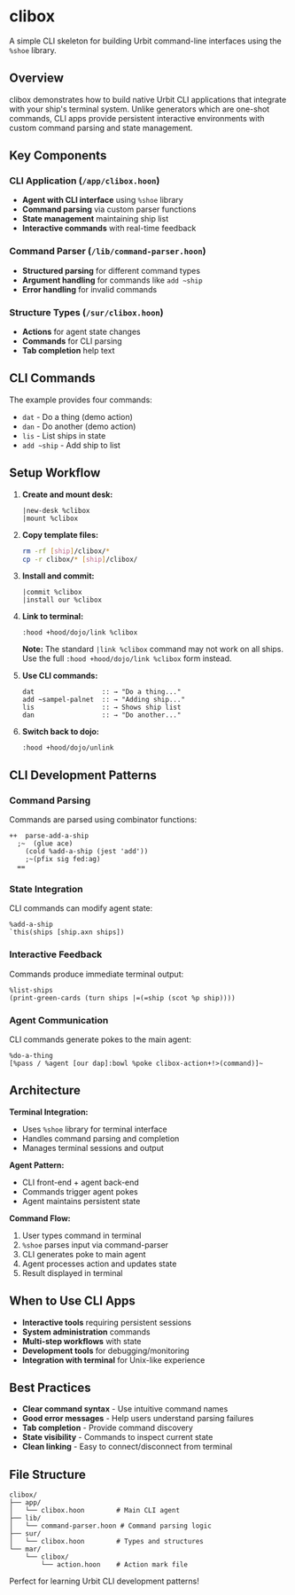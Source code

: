 # clibox

A simple CLI skeleton for building Urbit command-line interfaces using the `%shoe` library.

## Overview

clibox demonstrates how to build native Urbit CLI applications that integrate with your ship's terminal system. Unlike generators which are one-shot commands, CLI apps provide persistent interactive environments with custom command parsing and state management.

## Key Components

### CLI Application (`/app/clibox.hoon`)
- **Agent with CLI interface** using `%shoe` library
- **Command parsing** via custom parser functions
- **State management** maintaining ship list
- **Interactive commands** with real-time feedback

### Command Parser (`/lib/command-parser.hoon`)
- **Structured parsing** for different command types
- **Argument handling** for commands like `add ~ship`
- **Error handling** for invalid commands

### Structure Types (`/sur/clibox.hoon`)
- **Actions** for agent state changes
- **Commands** for CLI parsing
- **Tab completion** help text

## CLI Commands

The example provides four commands:
- `dat` - Do a thing (demo action)
- `dan` - Do another (demo action)
- `lis` - List ships in state
- `add ~ship` - Add ship to list

## Setup Workflow

1. **Create and mount desk:**
   ```
   |new-desk %clibox
   |mount %clibox
   ```

2. **Copy template files:**
   ```bash
   rm -rf [ship]/clibox/*
   cp -r clibox/* [ship]/clibox/
   ```

3. **Install and commit:**
   ```
   |commit %clibox
   |install our %clibox
   ```

4. **Link to terminal:**
   ```
   :hood +hood/dojo/link %clibox
   ```

   **Note:** The standard `|link %clibox` command may not work on all ships. Use the full `:hood +hood/dojo/link %clibox` form instead.

5. **Use CLI commands:**
   ```
   dat                 :: → "Do a thing..."
   add ~sampel-palnet  :: → "Adding ship..."
   lis                 :: → Shows ship list
   dan                 :: → "Do another..."
   ```

6. **Switch back to dojo:**
   ```
   :hood +hood/dojo/unlink
   ```

## CLI Development Patterns

### Command Parsing
Commands are parsed using combinator functions:
```hoon
++  parse-add-a-ship
  ;~  (glue ace)
    (cold %add-a-ship (jest 'add'))
    ;~(pfix sig fed:ag)
  ==
```

### State Integration
CLI commands can modify agent state:
```hoon
%add-a-ship
`this(ships [ship.axn ships])
```

### Interactive Feedback
Commands produce immediate terminal output:
```hoon
%list-ships
(print-green-cards (turn ships |=(=ship (scot %p ship))))
```

### Agent Communication
CLI commands generate pokes to the main agent:
```hoon
%do-a-thing
[%pass / %agent [our dap]:bowl %poke clibox-action+!>(command)]~
```

## Architecture

**Terminal Integration:**
- Uses `%shoe` library for terminal interface
- Handles command parsing and completion
- Manages terminal sessions and output

**Agent Pattern:**
- CLI front-end + agent back-end
- Commands trigger agent pokes
- Agent maintains persistent state

**Command Flow:**
1. User types command in terminal
2. `%shoe` parses input via command-parser
3. CLI generates poke to main agent
4. Agent processes action and updates state
5. Result displayed in terminal

## When to Use CLI Apps

- **Interactive tools** requiring persistent sessions
- **System administration** commands
- **Multi-step workflows** with state
- **Development tools** for debugging/monitoring
- **Integration with terminal** for Unix-like experience

## Best Practices

- **Clear command syntax** - Use intuitive command names
- **Good error messages** - Help users understand parsing failures
- **Tab completion** - Provide command discovery
- **State visibility** - Commands to inspect current state
- **Clean linking** - Easy to connect/disconnect from terminal

## File Structure

```
clibox/
├── app/
│   └── clibox.hoon        # Main CLI agent
├── lib/
│   └── command-parser.hoon # Command parsing logic
├── sur/
│   └── clibox.hoon        # Types and structures
└── mar/
    └── clibox/
        └── action.hoon    # Action mark file
```

Perfect for learning Urbit CLI development patterns!